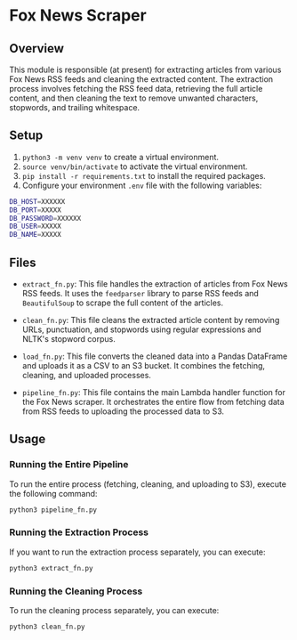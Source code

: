 # Fox News Scraper

## Overview

This module is responsible (at present) for extracting articles from various Fox News RSS feeds and cleaning the extracted content. The extraction process involves fetching the RSS feed data, retrieving the full article content, and then cleaning the text to remove unwanted characters, stopwords, and trailing whitespace.

## Setup

1. `python3 -m venv venv` to create a virtual environment.
2. `source venv/bin/activate` to activate the virtual environment.
3. `pip install -r requirements.txt` to install the required packages.
4. Configure your environment `.env` file with the following variables:

```sh 
DB_HOST=XXXXXX
DB_PORT=XXXXX
DB_PASSWORD=XXXXXX
DB_USER=XXXXX
DB_NAME=XXXXX
```

## Files

- `extract_fn.py`: This file handles the extraction of articles from Fox News RSS feeds. It uses the `feedparser` library to parse RSS feeds and `BeautifulSoup` to scrape the full content of the articles.

- `clean_fn.py`: This file cleans the extracted article content by removing URLs, punctuation, and stopwords using regular expressions and NLTK's stopword corpus.

- `load_fn.py`: This file converts the cleaned data into a Pandas DataFrame and uploads it as a CSV to an S3 bucket. It combines the fetching, cleaning, and uploaded processes.

- `pipeline_fn.py`: This file contains the main Lambda handler function for the Fox News scraper. It orchestrates the entire flow from fetching data from RSS feeds to uploading the processed data to S3.

## Usage

### Running the Entire Pipeline

To run the entire process (fetching, cleaning, and uploading to S3), execute the following command:

```sh
python3 pipeline_fn.py
```

### Running the Extraction Process

If you want to run the extraction process separately, you can execute:

```sh
python3 extract_fn.py
```


### Running the Cleaning Process

To run the cleaning process separately, you can execute:

```sh
python3 clean_fn.py
```